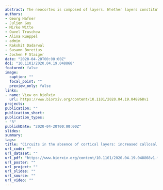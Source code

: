 ```yaml
---
abstract: The neocortex is composed of layers. Whether layers constitute an essential framework for the formation of functional circuits is not well understood. We investigated if neurons require the layer organization to be embedded into brain-wide circuits using the reeler mouse. This mutant is characterized by a migration deficit of cortical neurons so that no layers are formed. Still, neurons retain their properties and reeler mice show little cognitive impairment. We focused on VIP neurons because they are known to receive strong long-range inputs and have a typical laminar bias towards upper layers. In reeler these neurons are more distributed across the cortex. We mapped the brain-wide inputs of VIP neurons in barrel cortex of wildtype and reeler mice with rabies virus tracing. Innervation by subcortical inputs was not altered in reeler, in contrast to the cortical circuitry. Numbers of long-range ipsilateral cortical inputs were reduced in reeler, while contralateral inputs were strongly increased. Reeler mice had more callosal projection neurons. Hence, the corpus callosum was larger in reeler as shown by structural imaging. We argue that in the absence of cortical layers, circuits with subcortical structures are maintained but cortical neurons establish a different network capable to preserve cognitive functions.
authors:
- Georg Hafner
- Julien Guy
- Mirko Witte
- Oavel Truschow
- Alina Rueppel
- admin
- Rakshit Dadarwal
- Susann Boretius
- Jochen F Staiger
date: "2020-04-20T00:00:00Z"
doi: "10.1101/2020.04.19.048868"
featured: false
image:
  caption: ""
  focal_point: ""
  preview_only: false
links:
- name: View on bioRxiv
  url: https://www.biorxiv.org/content/10.1101/2020.04.19.048868v1
projects:
publication: ""
publication_short:
publication_types:
- "3"
publishDate: "2020-04-20T00:00:00Z"
slides:
summary:
tags:
title: "Circuits in the absence of cortical layers: increased callosal connectivity in reeler mice revealed by brain-wide input mapping of VIP neurons in barrel cortex"
url_code: ""
url_dataset: ""
url_pdf: "https://www.biorxiv.org/content/10.1101/2020.04.19.048868v1.full.pdf"
url_poster: ""
url_project: ""
url_slides: ""
url_source: ""
url_video: ""
---
```

